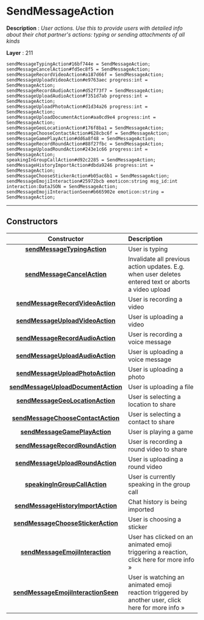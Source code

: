 # SendMessageAction

**Description** : *User actions. Use this to provide users with detailed info about their chat partner's actions: typing or sending attachments of all kinds*

**Layer** : 211

```tl
sendMessageTypingAction#16bf744e = SendMessageAction;
sendMessageCancelAction#fd5ec8f5 = SendMessageAction;
sendMessageRecordVideoAction#a187d66f = SendMessageAction;
sendMessageUploadVideoAction#e9763aec progress:int = SendMessageAction;
sendMessageRecordAudioAction#d52f73f7 = SendMessageAction;
sendMessageUploadAudioAction#f351d7ab progress:int = SendMessageAction;
sendMessageUploadPhotoAction#d1d34a26 progress:int = SendMessageAction;
sendMessageUploadDocumentAction#aa0cd9e4 progress:int = SendMessageAction;
sendMessageGeoLocationAction#176f8ba1 = SendMessageAction;
sendMessageChooseContactAction#628cbc6f = SendMessageAction;
sendMessageGamePlayAction#dd6a8f48 = SendMessageAction;
sendMessageRecordRoundAction#88f27fbc = SendMessageAction;
sendMessageUploadRoundAction#243e1c66 progress:int = SendMessageAction;
speakingInGroupCallAction#d92c2285 = SendMessageAction;
sendMessageHistoryImportAction#dbda9246 progress:int = SendMessageAction;
sendMessageChooseStickerAction#b05ac6b1 = SendMessageAction;
sendMessageEmojiInteraction#25972bcb emoticon:string msg_id:int interaction:DataJSON = SendMessageAction;
sendMessageEmojiInteractionSeen#b665902e emoticon:string = SendMessageAction;
```

---

## Constructors

| Constructor | Description |
| :---: | :--- |
| [**sendMessageTypingAction**](constructor/sendMessageTypingAction) | User is typing |
| [**sendMessageCancelAction**](constructor/sendMessageCancelAction) | Invalidate all previous action updates. E.g. when user deletes entered text or aborts a video upload |
| [**sendMessageRecordVideoAction**](constructor/sendMessageRecordVideoAction) | User is recording a video |
| [**sendMessageUploadVideoAction**](constructor/sendMessageUploadVideoAction) | User is uploading a video |
| [**sendMessageRecordAudioAction**](constructor/sendMessageRecordAudioAction) | User is recording a voice message |
| [**sendMessageUploadAudioAction**](constructor/sendMessageUploadAudioAction) | User is uploading a voice message |
| [**sendMessageUploadPhotoAction**](constructor/sendMessageUploadPhotoAction) | User is uploading a photo |
| [**sendMessageUploadDocumentAction**](constructor/sendMessageUploadDocumentAction) | User is uploading a file |
| [**sendMessageGeoLocationAction**](constructor/sendMessageGeoLocationAction) | User is selecting a location to share |
| [**sendMessageChooseContactAction**](constructor/sendMessageChooseContactAction) | User is selecting a contact to share |
| [**sendMessageGamePlayAction**](constructor/sendMessageGamePlayAction) | User is playing a game |
| [**sendMessageRecordRoundAction**](constructor/sendMessageRecordRoundAction) | User is recording a round video to share |
| [**sendMessageUploadRoundAction**](constructor/sendMessageUploadRoundAction) | User is uploading a round video |
| [**speakingInGroupCallAction**](constructor/speakingInGroupCallAction) | User is currently speaking in the group call |
| [**sendMessageHistoryImportAction**](constructor/sendMessageHistoryImportAction) | Chat history is being imported |
| [**sendMessageChooseStickerAction**](constructor/sendMessageChooseStickerAction) | User is choosing a sticker |
| [**sendMessageEmojiInteraction**](constructor/sendMessageEmojiInteraction) | User has clicked on an animated emoji triggering a reaction, click here for more info » |
| [**sendMessageEmojiInteractionSeen**](constructor/sendMessageEmojiInteractionSeen) | User is watching an animated emoji reaction triggered by another user, click here for more info » |